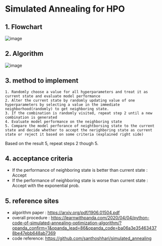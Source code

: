 # Simulated Annealing for HPO

## 1. Flowchart

![image](https://user-images.githubusercontent.com/49298791/89750327-79ebba80-db06-11ea-9297-2660e4008152.png)

## 2. Algorithm 

![image](https://user-images.githubusercontent.com/49298791/89750310-64769080-db06-11ea-972f-b9f08ad3e6b2.png)

## 3. method to implement 
	1. Randomly choose a value for all hyperparameters and treat it as current state and evaluate model performance
	2. Alter the current state by randomly updating value of one hyperparameters by selecting a value in the immediate neighborhood(randomly) to get neighboring state.
	3. If the combination is randomly visited, repeat step 2 until a new combination is generated
	4. Evaluate model performance on the neighboring state
	5. Compare the model perforance of neightborsing state to the current state and decide whether to accept the nerighboring state as current state or reject it based on some criteria (explained right side)
Based on the result 5, repeat steps 2 though 5.

## 4. acceptance criteria
- If the performance of neighboring state is better than current state : Accept
- If the performance of neighboring state is worse than current state : Accept with the exponential prob.

## 5. reference sites
- algorithm paper : https://arxiv.org/pdf/1906.01504.pdf
- overall procedure : https://learnwithpanda.com/2020/04/04/python-code-of-simulated-annealing-optimization-algorithm/?opanda_confirm=1&opanda_lead=86&opanda_code=ba06a3e354634378be47ebb648ab7369
- code reference: https://github.com/santhoshhari/simulated_annealing
